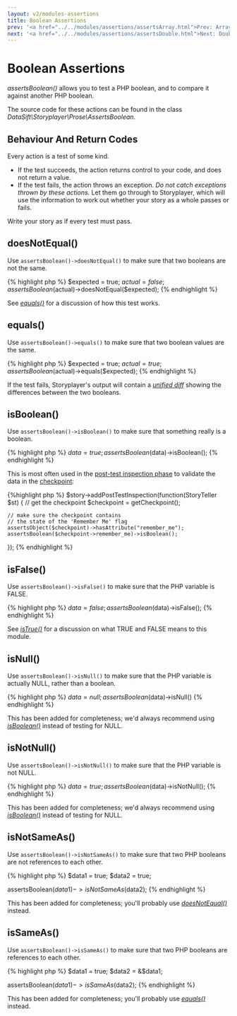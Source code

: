 ```yaml
---
layout: v2/modules-assertions
title: Boolean Assertions
prev: '<a href="../../modules/assertions/assertsArray.html">Prev: Array Assertions</a>'
next: '<a href="../../modules/assertions/assertsDouble.html">Next: Double Assertions</a>'
---
```


# Boolean Assertions

_assertsBoolean()_ allows you to test a PHP boolean, and to compare it against another PHP boolean.

The source code for these actions can be found in the class _DataSift\Storyplayer\Prose\AssertsBoolean_.

## Behaviour And Return Codes

Every action is a test of some kind.

* If the test succeeds, the action returns control to your code, and does not return a value.
* If the test fails, the action throws an exception. _Do not catch exceptions thrown by these actions._ Let them go through to Storyplayer, which will use the information to work out whether your story as a whole passes or fails.

Write your story as if every test must pass.

## doesNotEqual()

Use `assertsBoolean()->doesNotEqual()` to make sure that two booleans are not the same.

{% highlight php %}
$expected = true;
$actual   = false;
assertsBoolean($actual)->doesNotEqual($expected);
{% endhighlight %}

See _[equals()](#equals)_ for a discussion of how this test works.

## equals()

Use `assertsBoolean()->equals()` to make sure that two boolean values are the same.

{% highlight php %}
$expected = true;
$actual   = true;
assertsBoolean($actual)->equals($expected);
{% endhighlight %}

If the test fails, Storyplayer's output will contain a _[unified diff](http://en.wikipedia.org/wiki/Diff#Unified_format)_ showing the differences between the two booleans.

## isBoolean()

Use `assertsBoolean()->isBoolean()` to make sure that something really is a boolean.

{% highlight php %}
$data = true;
assertsBoolean($data)->isBoolean();
{% endhighlight %}

This is most often used in the [post-test inspection phase](../../stories/post-test-inspection.html) to validate the data in the [checkpoint](../../stories/the-checkpoint.html):

{%highlight php %}
$story->addPostTestInspection(function(StoryTeller $st) {
    // get the checkpoint
    $checkpoint = getCheckpoint();

    // make sure the checkpoint contains
    // the state of the 'Remember Me' flag
    assertsObject($checkpoint)->hasAttribute("remember_me");
    assertsBoolean($checkpoint->remember_me)->isBoolean();
});
{% endhighlight %}

## isFalse()

Use `assertsBoolean()->isFalse()` to make sure that the PHP variable is FALSE.

{% highlight php %}
$data = false;
assertsBoolean($data)->isFalse();
{% endhighlight %}

See _[isTrue()](#istrue)_ for a discussion on what TRUE and FALSE means to this module.

## isNull()

Use `assertsBoolean()->isNull()` to make sure that the PHP variable is actually NULL, rather than a boolean.

{% highlight php %}
$data = null;
assertsBoolean($data)->isNull()
{% endhighlight %}

This has been added for completeness; we'd always recommend using _[isBoolean()](#isboolean)_ instead of testing for NULL.

## isNotNull()

Use `assertsBoolean()->isNotNull()` to make sure that the PHP variable is not NULL.

{% highlight php %}
$data = true;
assertsBoolean($data)->isNotNull();
{% endhighlight %}

This has been added for completeness; we'd always recommend using _[isBoolean()](#isboolean)_ instead of testing for NULL.

## isNotSameAs()

Use `assertsBoolean()->isNotSameAs()` to make sure that two PHP booleans are not references to each other.

{% highlight php %}
$data1 = true;
$data2 = true;

assertsBoolean($data1)->isNotSameAs($data2);
{% endhighlight %}

This has been added for completeness; you'll probably use _[doesNotEqual()](#doesnotequal)_ instead.

## isSameAs()

Use `assertsBoolean()->isSameAs()` to make sure that two PHP booleans are references to each other.

{% highlight php %}
$data1 = true;
$data2 = &$data1;

assertsBoolean($data1)->isSameAs($data2);
{% endhighlight %}

This has been added for completeness; you'll probably use _[equals()](#equals)_ instead.
